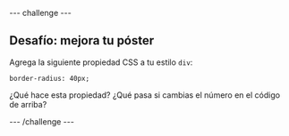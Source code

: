--- challenge ---

## Desafío: mejora tu póster

Agrega la siguiente propiedad CSS a tu estilo `div`:

    border-radius: 40px;
    

¿Qué hace esta propiedad? ¿Qué pasa si cambias el número en el código de arriba?

--- /challenge ---
